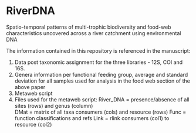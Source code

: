 # RiverDNA

Spatio-temporal patterns of multi-trophic biodiversity and food-web characteristics uncovered across a river catchment using environmental DNA  


The information contained in this repository is referenced in the manuscript:
1. Data post taxonomic assignment for the three libraries - 12S, COI and 16S.
2. Genera information per functional feeding group, average and standard deviation for all samples used for analysis in the food web section of the above paper
3. Metaweb script
4. Files used for the metaweb script: 
River_DNA = presence/absence of all sites (rows) and genus (column)    
DMat = matrix of all taxa consumers (cols) and resource (rows)
Func = function classifications and refs
Link = rlink consumers (col1) to resource (col2)

